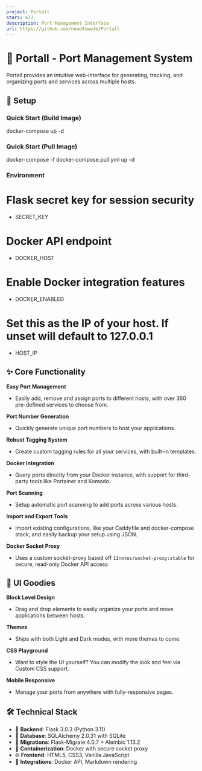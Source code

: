 ```yaml
---
project: Portall
stars: 677
description: Port Management Interface
url: https://github.com/need4swede/Portall
---
```


🚢 Portall - Port Management System
===================================

Portall provides an intuitive web-interface for generating, tracking, and organizing ports and services across multiple hosts.

🐳 Setup
--------

### Quick Start (Build Image)

docker-compose up -d

### Quick Start (Pull Image)

docker-compose -f docker-compose.pull.yml up -d

### Environment

# Flask secret key for session security
- SECRET\_KEY

# Docker API endpoint
- DOCKER\_HOST

# Enable Docker integration features
- DOCKER\_ENABLED

# Set this as the IP of your host. If unset will default to 127.0.0.1
- HOST\_IP

✨ Core Functionality
--------------------

**Easy Port Management**

-   Easily add, remove and assign ports to different hosts, with over 360 pre-defined services to choose from.

**Port Number Generation**

-   Quickly generate unique port numbers to host your applications.

**Robust Tagging System**

-   Create custom tagging rules for all your services, with built-in templates.

**Docker Integration**

-   Query ports directly from your Docker instance, with support for third-party tools like Portainer and Komodo.

**Port Scanning**

-   Setup automatic port scanning to add ports across various hosts.

**Import and Export Tools**

-   Import existing configurations, like your Caddyfile and docker-compose stack, and easily backup your setup using JSON.

**Docker Socket Proxy**

-   Uses a custom socket-proxy based off `11notes/socket-proxy:stable` for secure, read-only Docker API access

🎨 UI Goodies
-------------

**Block Level Design**

-   Drag and drop elements to easily organize your ports and move applications between hosts.

**Themes**

-   Ships with both Light and Dark modes, with more themes to come.

**CSS Playground**

-   Want to style the UI yourself? You can modify the look and feel via Custom CSS support.

**Mobile Responsive**

-   Manage your ports from anywhere with fully-responsive pages.

🛠️ Technical Stack
-------------------

-   🐍 **Backend**: Flask 3.0.3 (Python 3.11)
-   💾 **Database**: SQLAlchemy 2.0.31 with SQLite
-   🔄 **Migrations**: Flask-Migrate 4.0.7 + Alembic 1.13.2
-   🐳 **Containerization**: Docker with secure socket proxy
-   🌐 **Frontend**: HTML5, CSS3, Vanilla JavaScript
-   🔗 **Integrations**: Docker API, Markdown rendering
